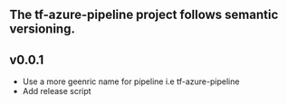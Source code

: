 ## The tf-azure-pipeline project follows semantic versioning.

## v0.0.1
* Use a more geenric name for pipeline i.e tf-azure-pipeline
* Add release script
